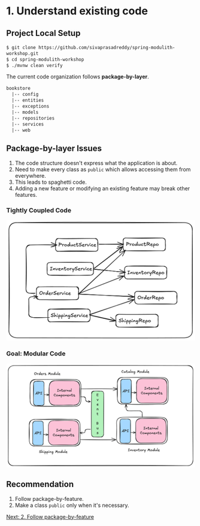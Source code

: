 # 1. Understand existing code

## Project Local Setup

```shell
$ git clone https://github.com/sivaprasadreddy/spring-modulith-workshop.git
$ cd spring-modulith-workshop
$ ./mvnw clean verify
```

The current code organization follows **package-by-layer**.

```
bookstore
  |-- config
  |-- entities
  |-- exceptions
  |-- models
  |-- repositories
  |-- services
  |-- web
```

## Package-by-layer Issues
1. The code structure doesn't express what the application is about.
2. Need to make every class as `public` which allows accessing them from everywhere.
3. This leads to spaghetti code.
4. Adding a new feature or modifying an existing feature may break other features.

### Tightly Coupled Code
![tight-coupled-code.png](../docs/tight-coupled-code.png)

### Goal: Modular Code
![Modular-Monolith.png](../docs/Modular-Monolith.png)

## Recommendation
1. Follow package-by-feature.
2. Make a class `public` only when it's necessary.

[Next: 2. Follow package-by-feature](step-2.md)